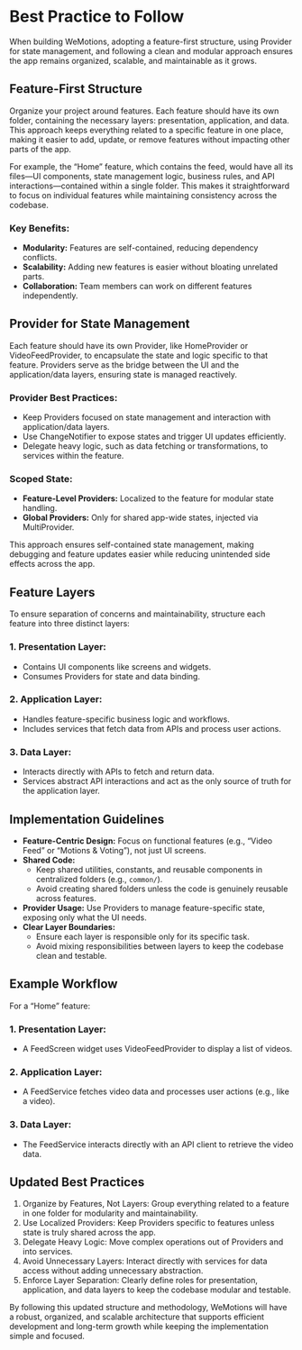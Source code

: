 # Best Practice to Follow

When building WeMotions, adopting a feature-first structure, using Provider for state management, and following a clean and modular approach ensures the app remains organized, scalable, and maintainable as it grows.

## Feature-First Structure

Organize your project around features. Each feature should have its own folder, containing the necessary layers: presentation, application, and data. This approach keeps everything related to a specific feature in one place, making it easier to add, update, or remove features without impacting other parts of the app.

For example, the “Home” feature, which contains the feed, would have all its files—UI components, state management logic, business rules, and API interactions—contained within a single folder. This makes it straightforward to focus on individual features while maintaining consistency across the codebase.

### Key Benefits:
- **Modularity:** Features are self-contained, reducing dependency conflicts.
- **Scalability:** Adding new features is easier without bloating unrelated parts.
- **Collaboration:** Team members can work on different features independently.

## Provider for State Management

Each feature should have its own Provider, like HomeProvider or VideoFeedProvider, to encapsulate the state and logic specific to that feature. Providers serve as the bridge between the UI and the application/data layers, ensuring state is managed reactively.

### Provider Best Practices:
- Keep Providers focused on state management and interaction with application/data layers.
- Use ChangeNotifier to expose states and trigger UI updates efficiently.
- Delegate heavy logic, such as data fetching or transformations, to services within the feature.

### Scoped State:
- **Feature-Level Providers:** Localized to the feature for modular state handling.
- **Global Providers:** Only for shared app-wide states, injected via MultiProvider.

This approach ensures self-contained state management, making debugging and feature updates easier while reducing unintended side effects across the app.

## Feature Layers

To ensure separation of concerns and maintainability, structure each feature into three distinct layers:

### 1. Presentation Layer:
- Contains UI components like screens and widgets.
- Consumes Providers for state and data binding.

### 2. Application Layer:
- Handles feature-specific business logic and workflows.
- Includes services that fetch data from APIs and process user actions.

### 3. Data Layer:
- Interacts directly with APIs to fetch and return data.
- Services abstract API interactions and act as the only source of truth for the application layer.

## Implementation Guidelines
- **Feature-Centric Design:** Focus on functional features (e.g., “Video Feed” or “Motions & Voting”), not just UI screens.
- **Shared Code:**
  - Keep shared utilities, constants, and reusable components in centralized folders (e.g., `common/`).
  - Avoid creating shared folders unless the code is genuinely reusable across features.
- **Provider Usage:** Use Providers to manage feature-specific state, exposing only what the UI needs.
- **Clear Layer Boundaries:**
  - Ensure each layer is responsible only for its specific task.
  - Avoid mixing responsibilities between layers to keep the codebase clean and testable.

## Example Workflow

For a “Home” feature:

### 1. Presentation Layer:
- A FeedScreen widget uses VideoFeedProvider to display a list of videos.

### 2. Application Layer:
- A FeedService fetches video data and processes user actions (e.g., like a video).

### 3. Data Layer:
- The FeedService interacts directly with an API client to retrieve the video data.

## Updated Best Practices
1. Organize by Features, Not Layers: Group everything related to a feature in one folder for modularity and maintainability.
2. Use Localized Providers: Keep Providers specific to features unless state is truly shared across the app.
3. Delegate Heavy Logic: Move complex operations out of Providers and into services.
4. Avoid Unnecessary Layers: Interact directly with services for data access without adding unnecessary abstraction.
5. Enforce Layer Separation: Clearly define roles for presentation, application, and data layers to keep the codebase modular and testable.

By following this updated structure and methodology, WeMotions will have a robust, organized, and scalable architecture that supports efficient development and long-term growth while keeping the implementation simple and focused.

